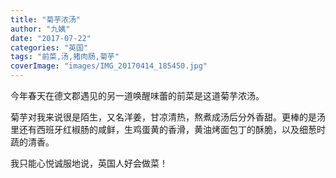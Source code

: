 ```yaml
---
title: "菊芋浓汤"
author: "九姨"
date: "2017-07-22"
categories: "英国"
tags: "前菜,汤,猪肉肠,菊芋"
coverImage: "images/IMG_20170414_185450.jpg"
---
```


今年春天在德文郡遇见的另一道唤醒味蕾的前菜是这道菊芋浓汤。

菊芋对我来说很是陌生，又名洋姜，甘凉清热，熬煮成汤后分外香甜。更棒的是汤里还有西班牙红椒肠的咸鲜，生鸡蛋黄的香滑，黄油烤面包丁的酥脆，以及细葱时蔬的清香。

我只能心悦诚服地说，英国人好会做菜！
